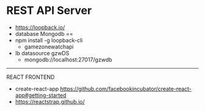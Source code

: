 
REST API Server
==
- https://loopback.io/
- database Mongodb
==
- npm install -g loopback-cli
  - gamezonewatchapi
- lb datasource gzwDS
  - mongodb://localhost:27017/gzwdb

******************

REACT FRONTEND
- create-react-app
https://github.com/facebookincubator/create-react-app#getting-started
- https://reactstrap.github.io/
